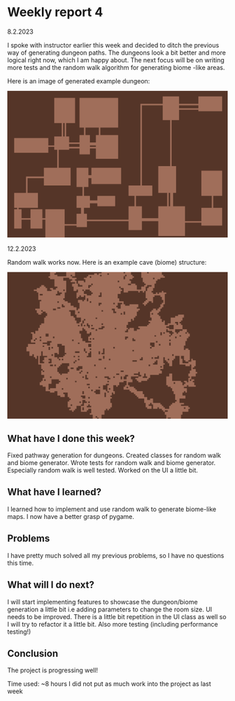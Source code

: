 # Weekly report 4

8.2.2023

I spoke with instructor earlier this week and decided to ditch the previous way of generating dungeon paths. The
dungeons look a bit better and more logical right now, which I am happy about. The next focus will be on writing more tests
and the random walk algorithm for generating biome -like areas.

Here is an image of generated example dungeon:

![Example dungeon](https://github.com/smannist/dungeon-generator/blob/main/images/dungeon_example_early_version.png)

12.2.2023

Random walk works now. Here is an example cave (biome) structure:

![Example cave](https://github.com/smannist/dungeon-generator/blob/main/images/biome_example_early_version.png)

## What have I done this week?

Fixed pathway generation for dungeons. Created classes for random walk and biome generator. Wrote tests for random walk and biome generator. Especially
random walk is well tested. Worked on the UI a little bit.

## What have I learned?

I learned how to implement and use random walk to generate biome-like maps. I now have a better grasp of pygame.

## Problems

I have pretty much solved all my previous problems, so I have no questions this time.

## What will I do next?

I will start implementing features to showcase the dungeon/biome generation a
little bit i.e adding parameters to change the room size. UI needs to be improved. There is a little bit repetition in the UI
class as well so I will try to refactor it a little bit. Also more testing (including performance testing!)

## Conclusion

The project is progressing well!

Time used: ~8 hours I did not put as much work into the project as last week
